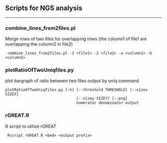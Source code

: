 ## Scripts for NGS analysis
---
### combine_lines_from2files.pl
Merge rows of two files for overlapping rows (the column1 of file1 are overlapping the column2 in file2)

     combine_lines_from2files.pl -1 <file1> -2 <file2> -a <column1> -b <column2>

### plotRatioOfTwoUniqfiles.py
plot bargraph of ratio between two files output by uniq command

    plotRatioOfTwoUniqfiles.py [-h] [--threshold THRESHOLD] [--sizex SIZEX]
                                    [--sizey SIZEY] [--png]
                                    numerator denominator output

### rGREAT.R
R script to utilize rGREAT

     Rscript rGREAT.R <bed> <output prefix>

